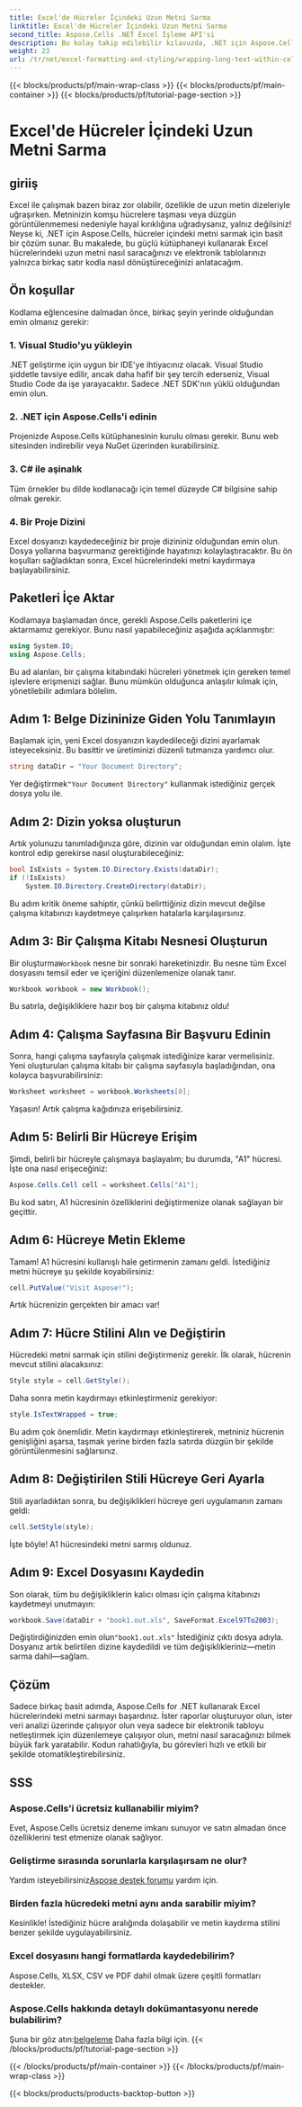 ```yaml
---
title: Excel'de Hücreler İçindeki Uzun Metni Sarma
linktitle: Excel'de Hücreler İçindeki Uzun Metni Sarma
second_title: Aspose.Cells .NET Excel İşleme API'si
description: Bu kolay takip edilebilir kılavuzda, .NET için Aspose.Cells ile uzun metinleri Excel hücrelerine nasıl saracağınızı öğrenin. E-tablolarınızı zahmetsizce dönüştürün.
weight: 23
url: /tr/net/excel-formatting-and-styling/wrapping-long-text-within-cells/
---
```


{{< blocks/products/pf/main-wrap-class >}}
{{< blocks/products/pf/main-container >}}
{{< blocks/products/pf/tutorial-page-section >}}

# Excel'de Hücreler İçindeki Uzun Metni Sarma

## giriiş
Excel ile çalışmak bazen biraz zor olabilir, özellikle de uzun metin dizeleriyle uğraşırken. Metninizin komşu hücrelere taşması veya düzgün görüntülenmemesi nedeniyle hayal kırıklığına uğradıysanız, yalnız değilsiniz! Neyse ki, .NET için Aspose.Cells, hücreler içindeki metni sarmak için basit bir çözüm sunar. Bu makalede, bu güçlü kütüphaneyi kullanarak Excel hücrelerindeki uzun metni nasıl saracağınızı ve elektronik tablolarınızı yalnızca birkaç satır kodla nasıl dönüştüreceğinizi anlatacağım. 
## Ön koşullar
Kodlama eğlencesine dalmadan önce, birkaç şeyin yerinde olduğundan emin olmanız gerekir:
### 1. Visual Studio'yu yükleyin
.NET geliştirme için uygun bir IDE'ye ihtiyacınız olacak. Visual Studio şiddetle tavsiye edilir, ancak daha hafif bir şey tercih ederseniz, Visual Studio Code da işe yarayacaktır. Sadece .NET SDK'nın yüklü olduğundan emin olun.
### 2. .NET için Aspose.Cells'i edinin
Projenizde Aspose.Cells kütüphanesinin kurulu olması gerekir. Bunu web sitesinden indirebilir veya NuGet üzerinden kurabilirsiniz.
### 3. C# ile aşinalık
Tüm örnekler bu dilde kodlanacağı için temel düzeyde C# bilgisine sahip olmak gerekir.
### 4. Bir Proje Dizini
Excel dosyanızı kaydedeceğiniz bir proje dizininiz olduğundan emin olun. Dosya yollarına başvurmanız gerektiğinde hayatınızı kolaylaştıracaktır.
Bu ön koşulları sağladıktan sonra, Excel hücrelerindeki metni kaydırmaya başlayabilirsiniz.
## Paketleri İçe Aktar
Kodlamaya başlamadan önce, gerekli Aspose.Cells paketlerini içe aktarmamız gerekiyor. Bunu nasıl yapabileceğiniz aşağıda açıklanmıştır:
```csharp
using System.IO;
using Aspose.Cells;
```
Bu ad alanları, bir çalışma kitabındaki hücreleri yönetmek için gereken temel işlevlere erişmenizi sağlar.
Bunu mümkün olduğunca anlaşılır kılmak için, yönetilebilir adımlara bölelim.
## Adım 1: Belge Dizininize Giden Yolu Tanımlayın
Başlamak için, yeni Excel dosyanızın kaydedileceği dizini ayarlamak isteyeceksiniz. Bu basittir ve üretiminizi düzenli tutmanıza yardımcı olur.
```csharp
string dataDir = "Your Document Directory";
```
 Yer değiştirmek`"Your Document Directory"` kullanmak istediğiniz gerçek dosya yolu ile.
## Adım 2: Dizin yoksa oluşturun
Artık yolunuzu tanımladığınıza göre, dizinin var olduğundan emin olalım. İşte kontrol edip gerekirse nasıl oluşturabileceğiniz:
```csharp
bool IsExists = System.IO.Directory.Exists(dataDir);
if (!IsExists)
    System.IO.Directory.CreateDirectory(dataDir);
```
Bu adım kritik öneme sahiptir, çünkü belirttiğiniz dizin mevcut değilse çalışma kitabınızı kaydetmeye çalışırken hatalarla karşılaşırsınız.
## Adım 3: Bir Çalışma Kitabı Nesnesi Oluşturun
 Bir oluşturma`Workbook` nesne bir sonraki hareketinizdir. Bu nesne tüm Excel dosyasını temsil eder ve içeriğini düzenlemenize olanak tanır.
```csharp
Workbook workbook = new Workbook();
```
Bu satırla, değişikliklere hazır boş bir çalışma kitabınız oldu!
## Adım 4: Çalışma Sayfasına Bir Başvuru Edinin
Sonra, hangi çalışma sayfasıyla çalışmak istediğinize karar vermelisiniz. Yeni oluşturulan çalışma kitabı bir çalışma sayfasıyla başladığından, ona kolayca başvurabilirsiniz:
```csharp
Worksheet worksheet = workbook.Worksheets[0];
```
Yaşasın! Artık çalışma kağıdınıza erişebilirsiniz.
## Adım 5: Belirli Bir Hücreye Erişim
Şimdi, belirli bir hücreyle çalışmaya başlayalım; bu durumda, "A1" hücresi. İşte ona nasıl erişeceğiniz:
```csharp
Aspose.Cells.Cell cell = worksheet.Cells["A1"];
```
Bu kod satırı, A1 hücresinin özelliklerini değiştirmenize olanak sağlayan bir geçittir.
## Adım 6: Hücreye Metin Ekleme
Tamam! A1 hücresini kullanışlı hale getirmenin zamanı geldi. İstediğiniz metni hücreye şu şekilde koyabilirsiniz:
```csharp
cell.PutValue("Visit Aspose!");
```
Artık hücrenizin gerçekten bir amacı var!
## Adım 7: Hücre Stilini Alın ve Değiştirin
Hücredeki metni sarmak için stilini değiştirmeniz gerekir. İlk olarak, hücrenin mevcut stilini alacaksınız:
```csharp
Style style = cell.GetStyle();
```
Daha sonra metin kaydırmayı etkinleştirmeniz gerekiyor:
```csharp
style.IsTextWrapped = true;
```
Bu adım çok önemlidir. Metin kaydırmayı etkinleştirerek, metniniz hücrenin genişliğini aşarsa, taşmak yerine birden fazla satırda düzgün bir şekilde görüntülenmesini sağlarsınız.
## Adım 8: Değiştirilen Stili Hücreye Geri Ayarla
Stili ayarladıktan sonra, bu değişiklikleri hücreye geri uygulamanın zamanı geldi:
```csharp
cell.SetStyle(style);
```
İşte böyle! A1 hücresindeki metni sarmış oldunuz.
## Adım 9: Excel Dosyasını Kaydedin
Son olarak, tüm bu değişikliklerin kalıcı olması için çalışma kitabınızı kaydetmeyi unutmayın:
```csharp
workbook.Save(dataDir + "book1.out.xls", SaveFormat.Excel97To2003);
```
 Değiştirdiğinizden emin olun`"book1.out.xls"` İstediğiniz çıktı dosya adıyla. Dosyanız artık belirtilen dizine kaydedildi ve tüm değişiklikleriniz—metin sarma dahil—sağlam.
## Çözüm
Sadece birkaç basit adımda, Aspose.Cells for .NET kullanarak Excel hücrelerindeki metni sarmayı başardınız. İster raporlar oluşturuyor olun, ister veri analizi üzerinde çalışıyor olun veya sadece bir elektronik tabloyu netleştirmek için düzenlemeye çalışıyor olun, metni nasıl saracağınızı bilmek büyük fark yaratabilir. Kodun rahatlığıyla, bu görevleri hızlı ve etkili bir şekilde otomatikleştirebilirsiniz.
## SSS
### Aspose.Cells'i ücretsiz kullanabilir miyim?  
Evet, Aspose.Cells ücretsiz deneme imkanı sunuyor ve satın almadan önce özelliklerini test etmenize olanak sağlıyor.
### Geliştirme sırasında sorunlarla karşılaşırsam ne olur?  
 Yardım isteyebilirsiniz[Aspose destek forumu](https://forum.aspose.com/c/cells/9) yardım için.
### Birden fazla hücredeki metni aynı anda sarabilir miyim?  
Kesinlikle! İstediğiniz hücre aralığında dolaşabilir ve metin kaydırma stilini benzer şekilde uygulayabilirsiniz.
### Excel dosyasını hangi formatlarda kaydedebilirim?  
Aspose.Cells, XLSX, CSV ve PDF dahil olmak üzere çeşitli formatları destekler.
### Aspose.Cells hakkında detaylı dokümantasyonu nerede bulabilirim?  
 Şuna bir göz atın:[belgeleme](https://reference.aspose.com/cells/net/) Daha fazla bilgi için.
{{< /blocks/products/pf/tutorial-page-section >}}

{{< /blocks/products/pf/main-container >}}
{{< /blocks/products/pf/main-wrap-class >}}

{{< blocks/products/products-backtop-button >}}
